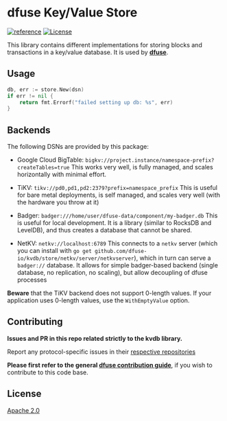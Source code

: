 # dfuse Key/Value Store

[![reference](https://img.shields.io/badge/godoc-reference-5272B4.svg?style=flat-square)](https://pkg.go.dev/github.com/dfuse-io/kvdb)
[![License](https://img.shields.io/badge/License-Apache%202.0-blue.svg)](https://opensource.org/licenses/Apache-2.0)


This library contains different implementations for storing blocks and transactions in a key/value database.
It is used by **[dfuse](https://github.com/dfuse-io/dfuse)**.

## Usage

```go
db, err := store.New(dsn)
if err != nil {
    return fmt.Errorf("failed setting up db: %s", err)
}
```


## Backends

The following DSNs are provided by this package:
* Google Cloud BigTable: `bigkv://project.instance/namespace-prefix?createTables=true`
  This works very well, is fully managed, and scales horizontally with minimal effort.

* TiKV:   `tikv://pd0,pd1,pd2:2379?prefix=namespace_prefix`
  This is useful for bare metal deployments, is self managed, and scales very well (with the hardware you throw at it)

* Badger: `badger:///home/user/dfuse-data/component/my-badger.db`
  This is useful for local development.  It is a library (similar to RocksDB and LevelDB), and thus creates a database that cannot be shared.

* NetKV: `netkv://localhost:6789`
  This connects to a `netkv` server (which you can install with `go get github.com/dfuse-io/kvdb/store/netkv/server/netkvserver`), which in turn can serve a `badger://` database.  It allows for simple badger-based backend (single database, no replication, no scaling), but allow decoupling of dfuse processes


**Beware** that the TiKV backend does not support 0-length values. If
your application uses 0-length values, use the `WithEmptyValue`
option.


## Contributing

**Issues and PR in this repo related strictly to the kvdb library.**

Report any protocol-specific issues in their
[respective repositories](https://github.com/dfuse-io/dfuse#protocols)

**Please first refer to the general
[dfuse contribution guide](https://github.com/dfuse-io/dfuse/blob/master/CONTRIBUTING.md)**,
if you wish to contribute to this code base.


## License

[Apache 2.0](LICENSE)
